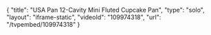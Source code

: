 {
    "title": "USA Pan 12-Cavity Mini Fluted Cupcake Pan",
    "type": "solo",
    "layout": "iframe-static",
    "videoId": "109974318",
    "url": "\/tvpembed\/109974318"
}